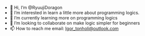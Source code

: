 - 👋 Hi, I’m @RyuujiDoragon
- 👀 I’m interested in learn a little more about programming logics.
- 🌱 I’m currently learning more on programming logics
- 💞️ I’m looking to collaborate on make logic simpler for beginners
- 📫 How to reach me email:  Igor_tonholi@outlook.com

<!---
RyuujiDoragon/RyuujiDoragon is a ✨ special ✨ repository because its `README.md` (this file) appears on your GitHub profile.
You can click the Preview link to take a look at your changes.
--->
